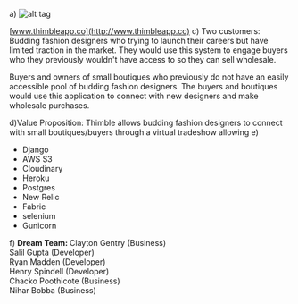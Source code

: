 a) ![alt tag](https://scontent-ord1-1.xx.fbcdn.net/hphotos-xpf1/v/t1.0-9/10955798_442191625934454_329941002968966008_n.png?oh=626583af16c798e87f0eaf4bb29081dc&oe=55F5D024)

[www.thimbleapp.co](http://www.thimbleapp.co) 
c) Two customers: Budding fashion designers who trying to launch their careers but have limited traction in the market. They would use this system to engage buyers who they previously wouldn't have access to so they can sell wholesale.

Buyers and owners of small boutiques who previously do not have an easily accessible pool of budding fashion designers. The buyers and boutiques would use this application to connect with new designers and make wholesale purchases. 

d)Value Proposition: Thimble allows budding fashion designers to connect with small boutiques/buyers through a virtual tradeshow allowing 
e)
- Django
- AWS S3
- Cloudinary
- Heroku 
- Postgres
- New Relic 
- Fabric 
- selenium
- Gunicorn

f)
<b>Dream Team: </b>
Clayton Gentry (Business)<br>
Salil Gupta (Developer)<br>
Ryan Madden (Developer)<br>
Henry Spindell (Developer)<br>
Chacko Poothicote (Business)<br>
Nihar Bobba (Business)<br>
